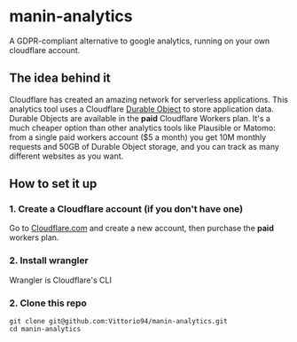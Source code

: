 # manin-analytics

A GDPR-compliant alternative to google analytics, running on your own cloudflare account.

## The idea behind it

Cloudflare has created an amazing network for serverless applications. This analytics tool uses a Cloudflare [Durable Object](https://developers.cloudflare.com/workers/learning/using-durable-objects/) to store application data. Durable Objects are available in the **paid** Cloudflare Workers plan. It's a much cheaper option than other analytics tools like Plausible or Matomo: from a single paid workers account ($5 a month) you get 10M monthly requests and 50GB of Durable Object storage, and you can track as many different websites as you want.

## How to set it up

### 1. Create a Cloudflare account (if you don't have one)

Go to [Cloudflare.com](https://www.cloudflare.com/) and create a new account, then purchase the **paid** workers plan.

### 2. Install wrangler

Wrangler is Cloudflare's CLI

### 2. Clone this repo

```
git clone git@github.com:Vittorio94/manin-analytics.git
cd manin-analytics

```
